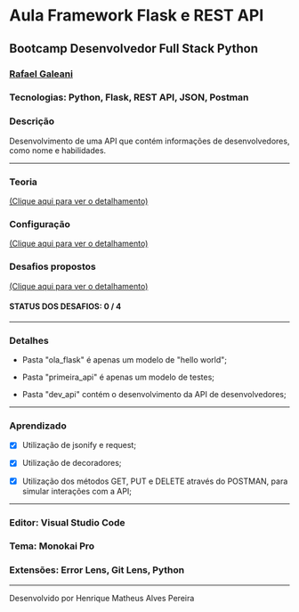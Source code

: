 # Aula Framework Flask e REST API

## Bootcamp Desenvolvedor Full Stack Python

### [Rafael Galeani](https://github.com/rafegal)

### Tecnologias: Python, Flask, REST API, JSON, Postman

### Descrição

Desenvolvimento de uma API que contém informações de desenvolvedores, como nome e habilidades.

----------------------------------------------------------

### Teoria

[(Clique aqui para ver o detalhamento)](https://github.com/henriquemap/flask-rest-api/theory.md)

### Configuração

[(Clique aqui para ver o detalhamento)](https://github.com/henriquemap/flask-rest-api/configuration-steps.md)

### Desafios propostos

[(Clique aqui para ver o detalhamento)](https://github.com/henriquemap/flask-rest-api/challenges.md)

#### **STATUS DOS DESAFIOS: 0 / 4**

-------------------------------------------------
### Detalhes

- Pasta "ola_flask" é apenas um modelo de "hello world";

- Pasta "primeira_api" é apenas um modelo de testes;

- Pasta "dev_api" contém o desenvolvimento da API de desenvolvedores;

-----------------------------------------------------------

### Aprendizado

- [x] Utilização de jsonify e request;

- [x] Utilização de decoradores;

- [x] Utilização dos métodos GET, PUT e DELETE através do POSTMAN, para simular interações com a API;

---------------------------------------------------------

### Editor: Visual Studio Code

### Tema: Monokai Pro

### Extensões: Error Lens, Git Lens, Python

---------------------------------------------------------------

Desenvolvido por Henrique Matheus Alves Pereira